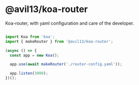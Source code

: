 # @avil13/koa-router

Koa-router, with yaml configuration and care of the developer.

```ts

import Koa from 'koa';
import { makeRouter } from '@avil13/koa-router';

(async () => {
  const app = new Koa();

  app.use(await makeRouter('./router-config.yaml'));

  app.listen(3000);
})();

```